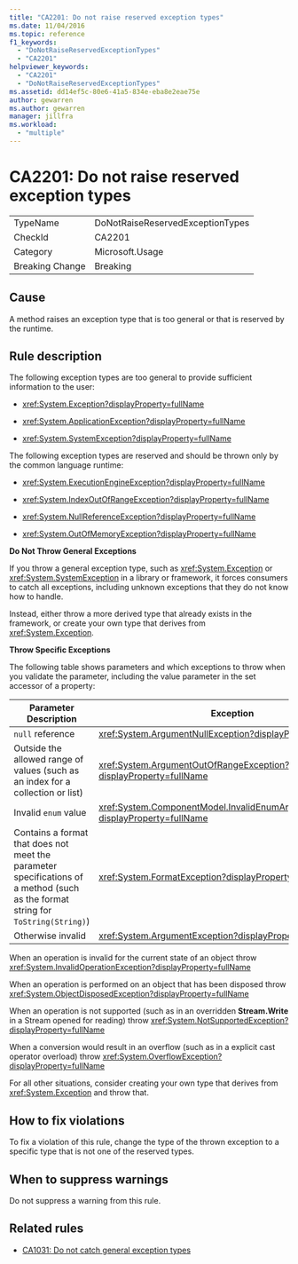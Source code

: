 ```yaml
---
title: "CA2201: Do not raise reserved exception types"
ms.date: 11/04/2016
ms.topic: reference
f1_keywords:
  - "DoNotRaiseReservedExceptionTypes"
  - "CA2201"
helpviewer_keywords:
  - "CA2201"
  - "DoNotRaiseReservedExceptionTypes"
ms.assetid: dd14ef5c-80e6-41a5-834e-eba8e2eae75e
author: gewarren
ms.author: gewarren
manager: jillfra
ms.workload:
  - "multiple"
---
```

# CA2201: Do not raise reserved exception types

|||
|-|-|
|TypeName|DoNotRaiseReservedExceptionTypes|
|CheckId|CA2201|
|Category|Microsoft.Usage|
|Breaking Change|Breaking|

## Cause

A method raises an exception type that is too general or that is reserved by the runtime.

## Rule description

The following exception types are too general to provide sufficient information to the user:

- <xref:System.Exception?displayProperty=fullName>

- <xref:System.ApplicationException?displayProperty=fullName>

- <xref:System.SystemException?displayProperty=fullName>

The following exception types are reserved and should be thrown only by the common language runtime:

- <xref:System.ExecutionEngineException?displayProperty=fullName>

- <xref:System.IndexOutOfRangeException?displayProperty=fullName>

- <xref:System.NullReferenceException?displayProperty=fullName>

- <xref:System.OutOfMemoryException?displayProperty=fullName>

**Do Not Throw General Exceptions**

If you throw a general exception type, such as <xref:System.Exception> or <xref:System.SystemException> in a library or framework, it forces consumers to catch all exceptions, including unknown exceptions that they do not know how to handle.

Instead, either throw a more derived type that already exists in the framework, or create your own type that derives from <xref:System.Exception>.

**Throw Specific Exceptions**

The following table shows parameters and which exceptions to throw when you validate the parameter, including the value parameter in the set accessor of a property:

|Parameter Description|Exception|
|---------------------------|---------------|
|`null` reference|<xref:System.ArgumentNullException?displayProperty=fullName>|
|Outside the allowed range of values (such as an index for a collection or list)|<xref:System.ArgumentOutOfRangeException?displayProperty=fullName>|
|Invalid `enum` value|<xref:System.ComponentModel.InvalidEnumArgumentException?displayProperty=fullName>|
|Contains a format that does not meet the parameter specifications of a method (such as the format string for `ToString(String)`)|<xref:System.FormatException?displayProperty=fullName>|
|Otherwise invalid|<xref:System.ArgumentException?displayProperty=fullName>|

When an operation is invalid for the current state of an object    throw <xref:System.InvalidOperationException?displayProperty=fullName>

When an operation is performed on an object that has been disposed    throw <xref:System.ObjectDisposedException?displayProperty=fullName>

When an operation is not supported (such as in an overridden **Stream.Write** in a Stream opened for reading)    throw <xref:System.NotSupportedException?displayProperty=fullName>

When a conversion would result in an overflow (such as in a explicit cast operator overload)    throw <xref:System.OverflowException?displayProperty=fullName>

For all other situations, consider creating your own type that derives from <xref:System.Exception> and throw that.

## How to fix violations

To fix a violation of this rule, change the type of the thrown exception to a specific type that is not one of the reserved types.

## When to suppress warnings

Do not suppress a warning from this rule.

## Related rules

- [CA1031: Do not catch general exception types](../code-quality/ca1031-do-not-catch-general-exception-types.md)